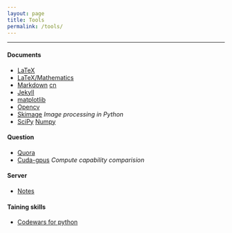 ```yaml
---
layout: page
title: Tools
permalink: /tools/
---
```


------

#### Documents

* [LaTeX](https://en.wikibooks.org/wiki/LaTeX)  
* [LaTeX/Mathematics](https://en.wikibooks.org/wiki/LaTeX/Mathematics)
* [Markdown](https://daringfireball.net/projects/markdown/syntax#p) [cn](http://www.ituring.com.cn/article/504)
* [Jekyll](https://jekyllrb.com/docs/home/)
* [matplotlib](http://matplotlib.org/)
* [Opencv](http://opencv.org/)
* [Skimage](http://scikit-image.org/) *Image processing in Python*
* [SciPy](http://scipy.org/) [Numpy](http://docs.scipy.org/doc/numpy/search.html)


#### Question

* [Quora](https://www.quora.com/)
* [Cuda-gpus](https://developer.nvidia.com/cuda-gpus) *Compute capability comparision*

#### Server

* [Notes](/server/)


#### Taining skills

* [Codewars for python](https://www.codewars.com/)